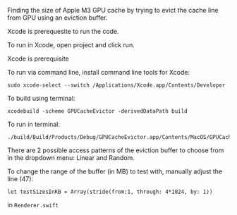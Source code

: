 Finding the size of Apple M3 GPU cache by trying to evict the cache line from GPU using an eviction buffer.

Xcode is prerequesite to run the code.

To run in Xcode, open project and click run.

Xcode is prerequisite

To run via command line, install command line tools for Xcode:

```
sudo xcode-select --switch /Applications/Xcode.app/Contents/Developer
```

To build using terminal:

```
xcodebuild -scheme GPUCacheEvictor -derivedDataPath build
```

To run in terminal:

```
./build/Build/Products/Debug/GPUCacheEvictor.app/Contents/MacOS/GPUCacheEvictor
```

There are 2 possible access patterns of the eviction buffer to choose from in the dropdown menu: Linear and Random.

To change the range of the buffer (in MB) to test with, manually adjust the line (47):
```
let testSizesInKB = Array(stride(from:1, through: 4*1024, by: 1))
```
in ```Renderer.swift```

